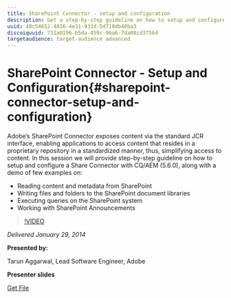 ```yaml
---
title: SharePoint Connector - setup and configuration
description: Get a step-by-step guideline on how to setup and configure a Share connector with CQ/AEM (5.6.0), along with a demo of few examples. Adobe’s SharePoint Connector exposes content via the standard JCR interface, enabling applications to access content that resides in a proprietary repository in a standardized manner, thus, simplifying access to content. 
uuid: 48c54652-4816-4e31-933d-5d710db40ba3
discoiquuid: 731a0196-b5da-459c-96a6-7da08cd3756d
targetaudience: target-audience advanced
---
```

# SharePoint Connector - Setup and Configuration{#sharepoint-connector-setup-and-configuration}

Adobe’s SharePoint Connector exposes content via the standard JCR interface, enabling applications to access content that resides in a proprietary repository in a standardized manner, thus, simplifying access to content. In this session we will provide step-by-step guideline on how to setup and configure a Share Connector with CQ/AEM (5.6.0), along with a demo of few examples on:

* Reading content and metadata from SharePoint 
* Writing files and folders to the SharePoint document libraries 
* Executing queries on the SharePoint system 
* Working with SharePoint Announcements

>[!VIDEO](https://video.tv.adobe.com/v/19525/?quality=9)

*Delivered January 29, 2014*

**Presented by:**

Tarun Aggarwal, Lead Software Engineer, Adobe

**Presenter slides**

[Get File](assets/cq-gems-sharepoint-connector.pdf)
<!--
[Get back to the Overview](https://helpx.adobe.com/experience-manager/kt/eseminars/gems/aem-index.html)
-->
